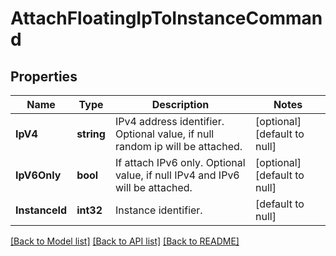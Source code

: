 # AttachFloatingIpToInstanceCommand

## Properties
Name | Type | Description | Notes
------------ | ------------- | ------------- | -------------
**IpV4** | **string** | IPv4 address identifier. Optional value, if null random ip will be attached. | [optional] [default to null]
**IpV6Only** | **bool** | If attach IPv6 only. Optional value, if null IPv4 and IPv6 will be attached. | [optional] [default to null]
**InstanceId** | **int32** | Instance identifier. | [default to null]

[[Back to Model list]](../README.md#documentation-for-models) [[Back to API list]](../README.md#documentation-for-api-endpoints) [[Back to README]](../README.md)


